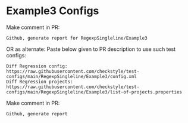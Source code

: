 # Example3 Configs
Make comment in PR:
```
Github, generate report for RegexpSingleline/Example3
```
OR as alternate:
Paste below given to PR description to use such test configs:
```
Diff Regression config: https://raw.githubusercontent.com/checkstyle/test-configs/main/RegexpSingleline/Example3/config.xml
Diff Regression projects: https://raw.githubusercontent.com/checkstyle/test-configs/main/RegexpSingleline/Example3/list-of-projects.properties
```
Make comment in PR:
```
Github, generate report
```
